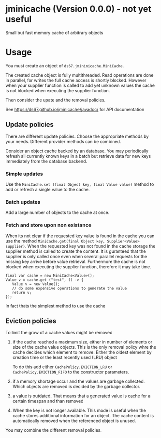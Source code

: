 # jminicache (Version 0.0.0) - not yet useful
Small but fast memory cache of arbitrary objects

# Usage

You must create an object of `ds67.jmininicache.MiniCache`. 

The created cache object is fully multithreaded. Read operations are done in parallel, for writes the full cache access is shortly blocked. However when your supplier function is called to add yet unknown values the cache is not blocked when executing the supplier function.

Then consider the upate and the removal policies.

See https://ds67.github.io/jminicache/javadoc/ for API documentation

## Update policies

There are different update policies. Choose the appropriate methods by your needs. Different provider methods can be combined.

Consider an object cache backed by an database. You may periodically refresh all currently known keys in a batch but retrieve data for new keys immediately from the
database backend.

### Simple updates

Use the `MiniCache.set (final Object key, final Value value)` method to add or refresh a single value to the cache.

### Batch updates

Add a large number of objects to the cache at once. 

### Fetch and store upon non existance

When its not clear if the requested key value is found in the cache you can use the method `MiniCache.get(final Object key, Supplier<Value> supplier)`.
When the requested key was not found in the cache storage the supplier method is called to create the content. It is guranteed that the supplier is only called once
even when several parallel requests for the missing key arrive before value retrieval. Furthermore the cache is not blocked when executing the supplier function,
therefore it may take time.

	final var cache = new MiniCache<Value>();
	Value v = cache.get ("test", () -> {
	   Value v = new Value();
	   // do some expensive operations to generate the value
	   return v;
	});

In fact thats the simplest method to use the cache

## Eviction policies

To limit the grow of a cache values might be removed

1.  if the cache reached a maximum size, either in number of elements or size of the cache value objects. This is the only removal policy whre the cache decides
    which element to remove: Either the oldest element by creation time or the least recently used (LRU) object
    
    To do this add either `CachePolicy.EVICTION_LRU` or `CachePolicy.EVICTION_FIFO` to the constructor parameters.
    
2.  if a memory shortage occur and the values are garbage collected. Which objects are removed is decided by the garbage collector.
 
3.  a value is outdated. That means that a generated value is cache for a certain timespan and than removed 

4.  When the key is not longer available. This mode is useful when the cache stores additional information for an object. The cache content is automatically removed when the referenced object is unused.

You may combine the different removal policies.